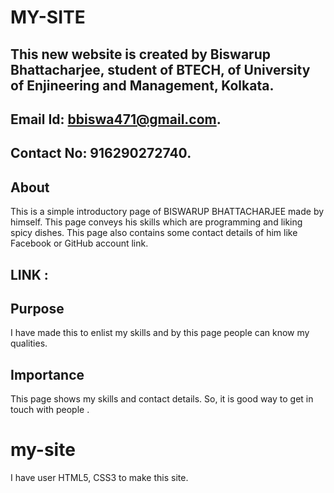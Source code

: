 # MY-SITE
## This new website is created by Biswarup Bhattacharjee, student of BTECH, of University of Enjineering and Management, Kolkata.
## Email Id: bbiswa471@gmail.com. 
## Contact No: 916290272740. 
## About 
This is a simple introductory page of BISWARUP BHATTACHARJEE made by himself.
This page conveys his skills which are programming and liking spicy dishes.
This page also contains some contact details of him like Facebook or GitHub account link.
## LINK : 
## Purpose
I have made this to enlist my skills and by this page people can know my qualities.
## Importance
 This page shows my skills and contact details. So, it is good way to get in touch with people .


# my-site
I have user HTML5, CSS3 to make this site.

